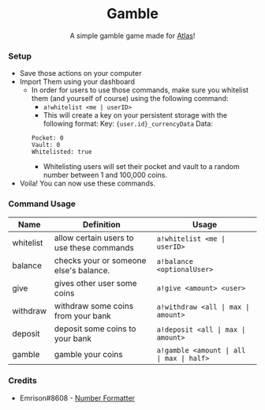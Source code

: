 <div align=center>

# Gamble
A simple gamble game made for [Atlas](https://atlasbot.xyz)!

</div>

### Setup

* Save those actions on your computer
* Import Them using your dashboard
	* In order for users to use those commands, make sure you whitelist them (and yourself of course) using the following command:
		* `a!whitelist <me | userID>`
		* This will create a key on your persistent storage with the following format: 
		Key: `{user.id}_currencyData`
		Data: 
		```
		Pocket: 0
		Vault: 0
		Whitelisted: true
		```
		* Whitelisting users will set their pocket and vault to a random number between 1 and 100,000 coins.
* Voila! You can now use these commands.


### Command Usage
Name | Definition | Usage
--- | --- | ---
whitelist | allow certain users to use these commands | `a!whitelist <me \| userID>`
balance | checks your or someone else's balance. | `a!balance <optionalUser>`
give | gives other user some coins | `a!give <amount> <user>`
withdraw | withdraw some coins from your bank | `a!withdraw <all \| max \| amount>`
deposit | deposit some coins to your bank | `a!deposit <all \| max \| amount>`
gamble | gamble your coins | `a!gamble <amount \| all \| max \| half>`


### Credits
* Emrison#8608 - [Number Formatter](https://github.com/atlasbot/community-actions/tree/master/Snippets/Emrison-NumberFormatter)
